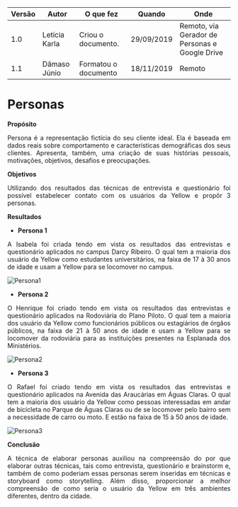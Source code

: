 |**Versão**| Autor | O que fez |  Quando | Onde |
|------|------| --------  |-------- | -----|
|1.0| Letícia Karla | Criou o documento. |29/09/2019| Remoto, via Gerador de Personas e Google Drive |
|1.1| Dâmaso Júnio | Formatou o documento | 18/11/2019 | Remoto |

# Personas

**Propósito**

<p align="justify">Persona é a representação fictícia do seu cliente ideal. Ela é baseada em dados reais sobre comportamento e características demográficas dos seus clientes. Apresenta, também, uma criação de suas histórias pessoais, motivações, objetivos, desafios e preocupações.</p>

**Objetivos**

<p align="justify">Utilizando dos resultados das técnicas de entrevista e questionário foi possível estabelecer contato com os usuários da Yellow e propôr 3 personas.</p>

**Resultados**

- **Persona 1**
<p align="justify">A Isabela foi criada tendo em vista os resultados das entrevistas e questionário aplicados no campus Darcy Ribeiro. O qual tem a maioria dos usuário da Yellow como estudantes universitários, na faixa de 17 à 30 anos de idade e usam a Yellow para se locomover no campus.</p>

![Persona1](/img/elicitacao/requisitos/personas/persona1.png)

- **Persona 2**
<p align="justify">O Henrique foi criado tendo em vista os resultados das entrevistas e questionário aplicados na Rodoviária do Plano Piloto. O qual tem a maioria dos usuário da Yellow como funcionários públicos ou estagiários de órgãos públicos, na faixa de 21 à 50 anos de idade e usam a Yellow para se locomover da rodoviária para as instituições presentes na Esplanada dos Ministérios.</p>

![Persona2](/img/elicitacao/requisitos/personas/persona2.png)

- **Persona 3**
<p align="justify">O Rafael foi criado tendo em vista os resultados das entrevistas e questionário aplicados na Avenida das Araucárias  em Águas Claras. O qual tem a maioria dos usuário da Yellow como pessoas interessadas em andar de bicicleta no Parque de Águas Claras ou de se locomover pelo bairro sem a necessidade de carro ou moto.  E estão na faixa de 15 à 50 anos de idade.</p>

![Persona3](/img/elicitacao/requisitos/personas/persona3.png)

**Conclusão**
<p align="justify">A técnica de elaborar personas auxiliou na compreensão do por que elaborar outras técnicas, tais como entrevista, questionário e brainstorm e, também de como poderiam essas personas serem inseridas em técnicas e storyboard como storytelling. Além disso, proporcionar a melhor compreensão de como seria o usuário da Yellow em três ambientes diferentes, dentro da cidade.</p>
